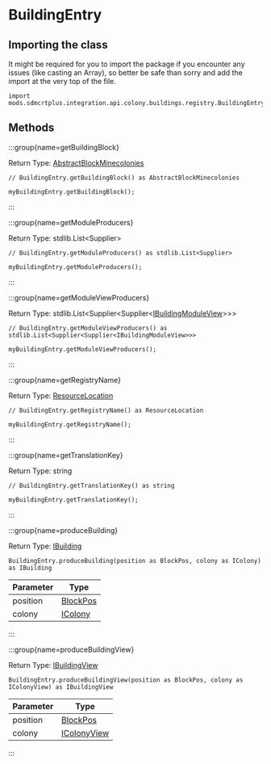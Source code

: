 # BuildingEntry

## Importing the class

It might be required for you to import the package if you encounter any issues (like casting an Array), so better be safe than sorry and add the import at the very top of the file.
```zenscript
import mods.sdmcrtplus.integration.api.colony.buildings.registry.BuildingEntry;
```


## Methods

:::group{name=getBuildingBlock}

Return Type: [AbstractBlockMinecolonies](/mods/sdmcrtplus/integration/minecolonies/api/blocks/AbstractBlockMinecolonies)

```zenscript
// BuildingEntry.getBuildingBlock() as AbstractBlockMinecolonies

myBuildingEntry.getBuildingBlock();
```

:::

:::group{name=getModuleProducers}

Return Type: stdlib.List&lt;Supplier&gt;

```zenscript
// BuildingEntry.getModuleProducers() as stdlib.List<Supplier>

myBuildingEntry.getModuleProducers();
```

:::

:::group{name=getModuleViewProducers}

Return Type: stdlib.List&lt;Supplier&lt;Supplier&lt;[IBuildingModuleView](/mods/sdmcrtplus/integration/minecolonies/api/colony/buildings/registry/IBuildingModuleView)&gt;&gt;&gt;

```zenscript
// BuildingEntry.getModuleViewProducers() as stdlib.List<Supplier<Supplier<IBuildingModuleView>>>

myBuildingEntry.getModuleViewProducers();
```

:::

:::group{name=getRegistryName}

Return Type: [ResourceLocation](/vanilla/api/resource/ResourceLocation)

```zenscript
// BuildingEntry.getRegistryName() as ResourceLocation

myBuildingEntry.getRegistryName();
```

:::

:::group{name=getTranslationKey}

Return Type: string

```zenscript
// BuildingEntry.getTranslationKey() as string

myBuildingEntry.getTranslationKey();
```

:::

:::group{name=produceBuilding}

Return Type: [IBuilding](/mods/sdmcrtplus/integration/minecolonies/api/colony/buildings/IBuilding)

```zenscript
BuildingEntry.produceBuilding(position as BlockPos, colony as IColony) as IBuilding
```

| Parameter |                                  Type                                   |
|-----------|-------------------------------------------------------------------------|
| position  | [BlockPos](/vanilla/api/util/math/BlockPos)                             |
| colony    | [IColony](/mods/sdmcrtplus/integration/minecolonies/api/colony/IColony) |


:::

:::group{name=produceBuildingView}

Return Type: [IBuildingView](/mods/sdmcrtplus/integration/minecolonies/api/colony/buildings/views/IBuildingView)

```zenscript
BuildingEntry.produceBuildingView(position as BlockPos, colony as IColonyView) as IBuildingView
```

| Parameter |                                      Type                                       |
|-----------|---------------------------------------------------------------------------------|
| position  | [BlockPos](/vanilla/api/util/math/BlockPos)                                     |
| colony    | [IColonyView](/mods/sdmcrtplus/integration/minecolonies/api/colony/IColonyView) |


:::


